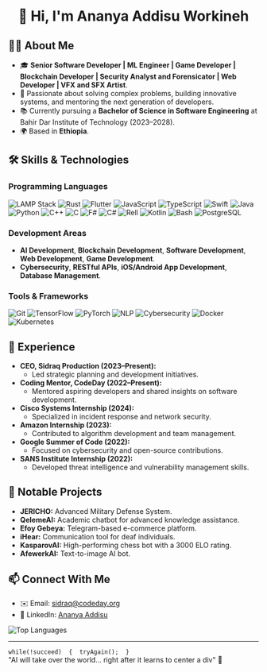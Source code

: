 <div align="center" color = red>
  <h1><bold>👋 Hi, I'm Ananya Addisu Workineh</bold></h1>
</div>

## 👨‍💻 About Me
- 🎓 **Senior Software Developer | ML Engineer | Game Developer | Blockchain Developer | Security Analyst and Forensicator | Web Developer | VFX and SFX Artist**. 
- 🌟 Passionate about solving complex problems, building innovative systems, and mentoring the next generation of developers.
- 📚 Currently pursuing a **Bachelor of Science in Software Engineering** at Bahir Dar Institute of Technology (2023–2028).
- 🌍 Based in **Ethiopia**. 

## 🛠 Skills & Technologies
### Programming Languages
![LAMP Stack](https://img.shields.io/badge/-LAMP_Stack-32CD32?style=flat-square&logo=linux&logoColor=white)
![Rust](https://img.shields.io/badge/-Rust-000000?style=flat-square&logo=rust&logoColor=white)
![Flutter](https://img.shields.io/badge/-Flutter-02569B?style=flat-square&logo=flutter&logoColor=white)
![JavaScript](https://img.shields.io/badge/-JavaScript-323330?style=flat-square&logo=javascript&logoColor=F7DF1E)
![TypeScript](https://img.shields.io/badge/-TypeScript-3178C6?style=flat-square&logo=typescript&logoColor=white)
![Swift](https://img.shields.io/badge/-Swift-FA7343?style=flat-square&logo=swift&logoColor=white)
![Java](https://img.shields.io/badge/-Java-007396?style=flat-square&logo=java&logoColor=white)
![Python](https://img.shields.io/badge/-Python-3776AB?style=flat-square&logo=python&logoColor=white)
![C++](https://img.shields.io/badge/-C++-00599C?style=flat-square&logo=cplusplus&logoColor=white)
![C](https://img.shields.io/badge/-C-A8B9CC?style=flat-square&logo=c&logoColor=white)
![F#](https://img.shields.io/badge/-F%23-378BBA?style=flat-square&logo=fsharp&logoColor=white)
![C#](https://img.shields.io/badge/-C%23-239120?style=flat-square&logo=c-sharp&logoColor=white)
![Rell](https://img.shields.io/badge/-Rell-6A1B9A?style=flat-square)
![Kotlin](https://img.shields.io/badge/-Kotlin-7F52FF?style=flat-square&logo=kotlin&logoColor=white)
![Bash](https://img.shields.io/badge/-Bash-4EAA25?style=flat-square&logo=gnu-bash&logoColor=white)
![PostgreSQL](https://img.shields.io/badge/-PostgreSQL-4169E1?style=flat-square&logo=postgresql&logoColor=white)

### Development Areas
- **AI Development**, **Blockchain Development**, **Software Development**, **Web Development**, **Game Development**.
- **Cybersecurity**, **RESTful APIs**, **iOS/Android App Development**, **Database Management**.

### Tools & Frameworks
![Git](https://img.shields.io/badge/-Git-F05032?style=flat-square&logo=git&logoColor=white)
![TensorFlow](https://img.shields.io/badge/-TensorFlow-FF6F00?style=flat-square&logo=tensorflow&logoColor=white)
![PyTorch](https://img.shields.io/badge/-PyTorch-EE4C2C?style=flat-square&logo=pytorch&logoColor=white)
![NLP](https://img.shields.io/badge/-NLP-4CC417?style=flat-square&logo=natural-language-processing&logoColor=white)
![Cybersecurity](https://img.shields.io/badge/-Cybersecurity-228B22?style=flat-square&logo=cybersecurity&logoColor=white)
![Docker](https://img.shields.io/badge/-Docker-2496ED?style=flat-square&logo=docker&logoColor=white)
![Kubernetes](https://img.shields.io/badge/-Kubernetes-326CE5?style=flat-square&logo=kubernetes&logoColor=white)

## 🌟 Experience
- **CEO, Sidraq Production (2023–Present):**
  - Led strategic planning and development initiatives.
- **Coding Mentor, CodeDay (2022–Present):**
  - Mentored aspiring developers and shared insights on software development.
- **Cisco Systems Internship (2024):**
  - Specialized in incident response and network security.
- **Amazon Internship (2023):**
  - Contributed to algorithm development and team management.
- **Google Summer of Code (2022):**
  - Focused on cybersecurity and open-source contributions.
- **SANS Institute Internship (2022):**
  - Developed threat intelligence and vulnerability management skills.

## 🚀 Notable Projects
- **JERICHO:** Advanced Military Defense System.
- **QelemeAI:** Academic chatbot for advanced knowledge assistance.
- **Efoy Gebeya:** Telegram-based e-commerce platform.
- **iHear:** Communication tool for deaf individuals.
- **KasparovAI:** High-performing chess bot with a 3000 ELO rating.
- **AfewerkAI:** Text-to-image AI bot.

## 📫 Connect With Me
- ✉️ Email: [sidraq@codeday.org](mailto:sidraq@codeday.org)
- 🔗 LinkedIn: [Ananya Addisu](https://linkedin.com/in/ananyaaddisu)

![Top Languages](https://github-readme-stats.vercel.app/api/top-langs/?username=Ananya-Addisu&layout=compact&theme=radical)

---
 `while(!succeed) 
 { 
   tryAgain(); 
 }`  
"AI will take over the world... right after it learns to center a div" 🤖  
